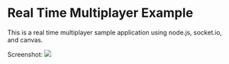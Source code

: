 Real Time Multiplayer Example
=======================

This is a real time multiplayer sample application using node.js, socket.io, and canvas.

Screenshot:
![](https://raw.githubusercontent.com/JoshuaChing/RealTimeMultiplayerExample/master/screenshots/screenshot1.png)

